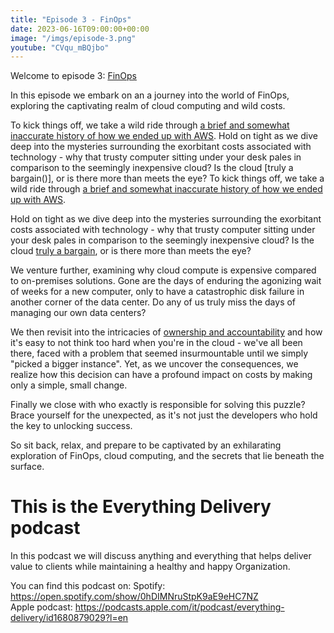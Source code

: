 ```yaml
---
title: "Episode 3 - FinOps"
date: 2023-06-16T09:00:00+00:00
image: "/imgs/episode-3.png"
youtube: "CVqu_mBQjbo"
---
```


Welcome to episode 3: [FinOps](https://www.nearform.com/blog/is-finops-really-about-saving-money/)

In this episode we embark on an a journey into the world of FinOps, exploring the captivating realm of cloud computing and wild costs.

<!--more-->

To kick things off, we take a wild ride through [a brief and somewhat inaccurate history of how we ended up with AWS](https://techcrunch.com/2016/07/02/andy-jassys-brief-history-of-the-genesis-of-aws/). Hold on tight as we dive deep into the mysteries surrounding the exorbitant costs associated with technology - why that trusty computer sitting under your desk pales in comparison to the seemingly inexpensive cloud? Is the cloud [truly a bargain()], or is there more than meets the eye?
To kick things off, we take a wild ride through [a brief and somewhat inaccurate history of how we ended up with AWS](https://techcrunch.com/2016/07/02/andy-jassys-brief-history-of-the-genesis-of-aws/).

Hold on tight as we dive deep into the mysteries surrounding the exorbitant costs associated with technology - why that trusty computer sitting under your desk pales in comparison to the seemingly inexpensive cloud? Is the cloud [truly a bargain](), or is there more than meets the eye?

We venture further, examining why cloud compute is expensive compared to on-premises solutions. Gone are the days of enduring the agonizing wait of weeks for a new computer, only to have a catastrophic disk failure in another corner of the data center. Do any of us truly miss the days of managing our own data centers?

We then revisit into the intricacies of [ownership and accountability](https://www.youtube.com/watch?v=nelk5xdO39Y) and how it's easy to not think too hard when you're in the cloud - we've all been there, faced with a problem that seemed insurmountable until we simply "picked a bigger instance". Yet, as we uncover the consequences, we realize how this decision can have a profound impact on costs by making only a simple, small change.

Finally we close with who exactly is responsible for solving this puzzle? Brace yourself for the unexpected, as it's not just the developers who hold the key to unlocking success.

So sit back, relax, and prepare to be captivated by an exhilarating exploration of FinOps, cloud computing, and the secrets that lie beneath the surface.


# This is the Everything Delivery podcast

In this podcast we will discuss anything and everything that helps deliver value to clients while maintaining a healthy and happy Organization.

You can find this podcast on:
Spotify: https://open.spotify.com/show/0hDIMNruStpK9aE9eHC7NZ  
Apple podcast: https://podcasts.apple.com/it/podcast/everything-delivery/id1680879029?l=en